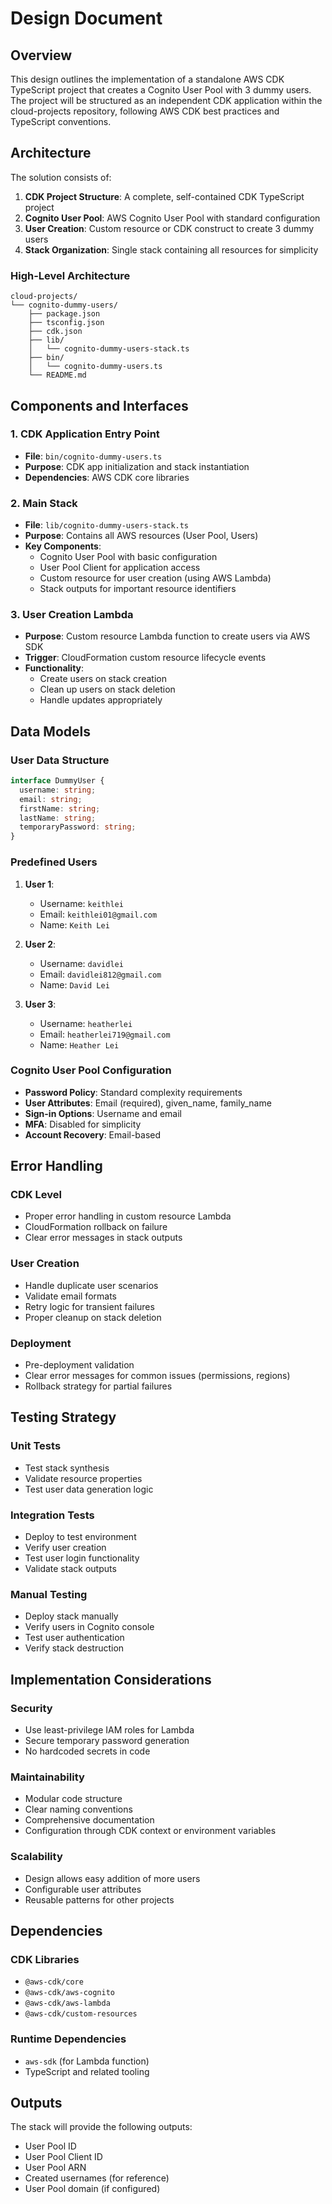 # Design Document

## Overview

This design outlines the implementation of a standalone AWS CDK TypeScript project that creates a Cognito User Pool with 3 dummy users. The project will be structured as an independent CDK application within the cloud-projects repository, following AWS CDK best practices and TypeScript conventions.

## Architecture

The solution consists of:

1. **CDK Project Structure**: A complete, self-contained CDK TypeScript project
2. **Cognito User Pool**: AWS Cognito User Pool with standard configuration
3. **User Creation**: Custom resource or CDK construct to create 3 dummy users
4. **Stack Organization**: Single stack containing all resources for simplicity

### High-Level Architecture

```
cloud-projects/
└── cognito-dummy-users/
    ├── package.json
    ├── tsconfig.json
    ├── cdk.json
    ├── lib/
    │   └── cognito-dummy-users-stack.ts
    ├── bin/
    │   └── cognito-dummy-users.ts
    └── README.md
```

## Components and Interfaces

### 1. CDK Application Entry Point
- **File**: `bin/cognito-dummy-users.ts`
- **Purpose**: CDK app initialization and stack instantiation
- **Dependencies**: AWS CDK core libraries

### 2. Main Stack
- **File**: `lib/cognito-dummy-users-stack.ts`
- **Purpose**: Contains all AWS resources (User Pool, Users)
- **Key Components**:
  - Cognito User Pool with basic configuration
  - User Pool Client for application access
  - Custom resource for user creation (using AWS Lambda)
  - Stack outputs for important resource identifiers

### 3. User Creation Lambda
- **Purpose**: Custom resource Lambda function to create users via AWS SDK
- **Trigger**: CloudFormation custom resource lifecycle events
- **Functionality**: 
  - Create users on stack creation
  - Clean up users on stack deletion
  - Handle updates appropriately

## Data Models

### User Data Structure
```typescript
interface DummyUser {
  username: string;
  email: string;
  firstName: string;
  lastName: string;
  temporaryPassword: string;
}
```

### Predefined Users
1. **User 1**: 
   - Username: `keithlei`
   - Email: `keithlei01@gmail.com`
   - Name: `Keith Lei`

2. **User 2**: 
   - Username: `davidlei`
   - Email: `davidlei812@gmail.com`
   - Name: `David Lei`

3. **User 3**: 
   - Username: `heatherlei`
   - Email: `heatherlei719@gmail.com`
   - Name: `Heather Lei`

### Cognito User Pool Configuration
- **Password Policy**: Standard complexity requirements
- **User Attributes**: Email (required), given_name, family_name
- **Sign-in Options**: Username and email
- **MFA**: Disabled for simplicity
- **Account Recovery**: Email-based

## Error Handling

### CDK Level
- Proper error handling in custom resource Lambda
- CloudFormation rollback on failure
- Clear error messages in stack outputs

### User Creation
- Handle duplicate user scenarios
- Validate email formats
- Retry logic for transient failures
- Proper cleanup on stack deletion

### Deployment
- Pre-deployment validation
- Clear error messages for common issues (permissions, regions)
- Rollback strategy for partial failures

## Testing Strategy

### Unit Tests
- Test stack synthesis
- Validate resource properties
- Test user data generation logic

### Integration Tests
- Deploy to test environment
- Verify user creation
- Test user login functionality
- Validate stack outputs

### Manual Testing
- Deploy stack manually
- Verify users in Cognito console
- Test user authentication
- Verify stack destruction

## Implementation Considerations

### Security
- Use least-privilege IAM roles for Lambda
- Secure temporary password generation
- No hardcoded secrets in code

### Maintainability
- Modular code structure
- Clear naming conventions
- Comprehensive documentation
- Configuration through CDK context or environment variables

### Scalability
- Design allows easy addition of more users
- Configurable user attributes
- Reusable patterns for other projects

## Dependencies

### CDK Libraries
- `@aws-cdk/core`
- `@aws-cdk/aws-cognito`
- `@aws-cdk/aws-lambda`
- `@aws-cdk/custom-resources`

### Runtime Dependencies
- `aws-sdk` (for Lambda function)
- TypeScript and related tooling

## Outputs

The stack will provide the following outputs:
- User Pool ID
- User Pool Client ID
- User Pool ARN
- Created usernames (for reference)
- User Pool domain (if configured)